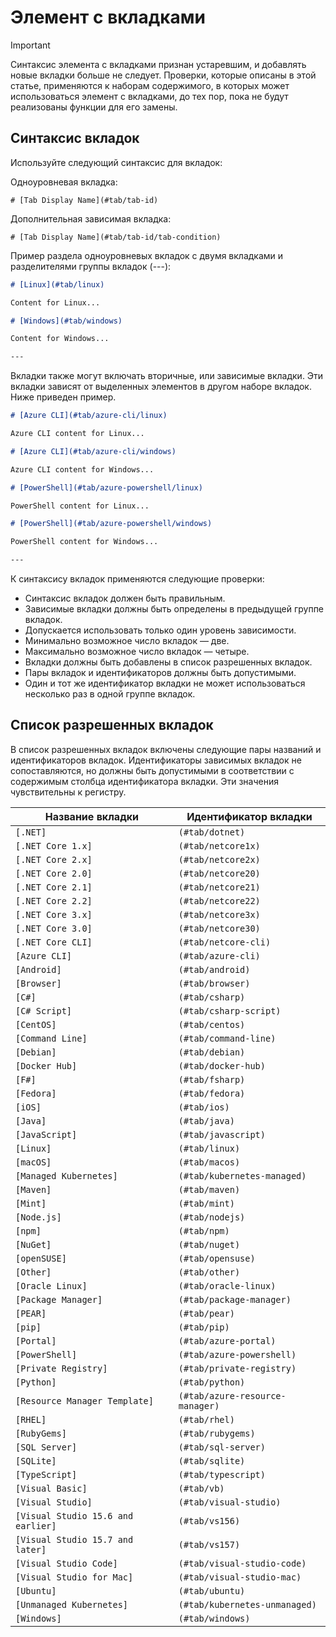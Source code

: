 # <a name="tabbed-conceptual"></a>Элемент с вкладками

> [!IMPORTANT]
> Синтаксис элемента с вкладками признан устаревшим, и добавлять новые вкладки больше не следует. Проверки, которые описаны в этой статье, применяются к наборам содержимого, в которых может использоваться элемент с вкладками, до тех пор, пока не будут реализованы функции для его замены.

## <a name="tab-syntax"></a>Синтаксис вкладок

Используйте следующий синтаксис для вкладок:

Одноуровневая вкладка:

`# [Tab Display Name](#tab/tab-id)`

Дополнительная зависимая вкладка:

`# [Tab Display Name](#tab/tab-id/tab-condition)`

Пример раздела одноуровневых вкладок с двумя вкладками и разделителями группы вкладок (---):

```markdown
# [Linux](#tab/linux)

Content for Linux...

# [Windows](#tab/windows)

Content for Windows...

---
```

Вкладки также могут включать вторичные, или зависимые вкладки. Эти вкладки зависят от выделенных элементов в другом наборе вкладок. Ниже приведен пример.

```markdown
# [Azure CLI](#tab/azure-cli/linux)

Azure CLI content for Linux...

# [Azure CLI](#tab/azure-cli/windows)

Azure CLI content for Windows...

# [PowerShell](#tab/azure-powershell/linux)

PowerShell content for Linux...

# [PowerShell](#tab/azure-powershell/windows)

PowerShell content for Windows...

---
```

К синтаксису вкладок применяются следующие проверки:

- Синтаксис вкладок должен быть правильным.
- Зависимые вкладки должны быть определены в предыдущей группе вкладок.
- Допускается использовать только один уровень зависимости.
- Минимально возможное число вкладок — две.
- Максимально возможное число вкладок — четыре.
- Вкладки должны быть добавлены в список разрешенных вкладок.
- Пары вкладок и идентификаторов должны быть допустимыми.
- Один и тот же идентификатор вкладки не может использоваться несколько раз в одной группе вкладок.

## <a name="tab-whitelist"></a>Список разрешенных вкладок

В список разрешенных вкладок включены следующие пары названий и идентификаторов вкладок. Идентификаторы зависимых вкладок не сопоставляются, но должны быть допустимыми в соответствии с содержимым столбца идентификатора вкладки. Эти значения чувствительны к регистру.

|Название вкладки              |Идентификатор вкладки            |
|----------------------|------------------|
|`[.NET]`              |`(#tab/dotnet)`   |
|`[.NET Core 1.x]`     |`(#tab/netcore1x)`|
|`[.NET Core 2.x]`     |`(#tab/netcore2x)`|
|`[.NET Core 2.0]`     |`(#tab/netcore20)`|
|`[.NET Core 2.1]`     |`(#tab/netcore21)`|
|`[.NET Core 2.2]`     |`(#tab/netcore22)`|
|`[.NET Core 3.x]`     |`(#tab/netcore3x)`|
|`[.NET Core 3.0]`     |`(#tab/netcore30)`|
|`[.NET Core CLI]`     |`(#tab/netcore-cli)`|
|`[Azure CLI]`         |`(#tab/azure-cli)`|
|`[Android]`           |`(#tab/android)`  |
|`[Browser]`           |`(#tab/browser)`  |
|`[C#]`                |`(#tab/csharp)`   |
|`[C# Script]`         |`(#tab/csharp-script)`|
|`[CentOS]`            |`(#tab/centos)`|
|`[Command Line]`      |`(#tab/command-line)`|
|`[Debian]`            |`(#tab/debian)`|
|`[Docker Hub]`        |`(#tab/docker-hub)`|
|`[F#]`                |`(#tab/fsharp)`|
|`[Fedora]`            |`(#tab/fedora)`|
|`[iOS]`               |`(#tab/ios)`      |
|`[Java]`              |`(#tab/java)`|
|`[JavaScript]`        |`(#tab/javascript)`|
|`[Linux]`             |`(#tab/linux)`    |
|`[macOS]`             |`(#tab/macos)`    |
|`[Managed Kubernetes]`|`(#tab/kubernetes-managed)`|
|`[Maven]`             |`(#tab/maven)`|
|`[Mint]`              |`(#tab/mint)`|
|`[Node.js]`           |`(#tab/nodejs)`|
|`[npm]`               |`(#tab/npm)` |
|`[NuGet]`             |`(#tab/nuget)`|
|`[openSUSE]`          |`(#tab/opensuse)`|
|`[Other]`             |`(#tab/other)` |
|`[Oracle Linux]`      |`(#tab/oracle-linux)`|
|`[Package Manager]`   |`(#tab/package-manager)` |
|`[PEAR]`              |`(#tab/pear)`|
|`[pip]`               |`(#tab/pip)`|
|`[Portal]`            |`(#tab/azure-portal)`    |
|`[PowerShell]`        |`(#tab/azure-powershell)`|
|`[Private Registry]`  |`(#tab/private-registry)`|
|`[Python]`            |`(#tab/python)`|
|`[Resource Manager Template]`|`(#tab/azure-resource-manager)`|
|`[RHEL]`              |`(#tab/rhel)`|
|`[RubyGems]`          |`(#tab/rubygems)`|
|`[SQL Server]`        |`(#tab/sql-server)`|
|`[SQLite]`            |`(#tab/sqlite)`|
|`[TypeScript]`        |`(#tab/typescript)`|
|`[Visual Basic]`      |`(#tab/vb)` |
|`[Visual Studio]`     |`(#tab/visual-studio)`|
|`[Visual Studio 15.6 and earlier]`|`(#tab/vs156)`|
|`[Visual Studio 15.7 and later]`  |`(#tab/vs157)`|
|`[Visual Studio Code]`            |`(#tab/visual-studio-code)`|
|`[Visual Studio for Mac]`         |`(#tab/visual-studio-mac)`|
|`[Ubuntu]`                        |`(#tab/ubuntu)`|
|`[Unmanaged Kubernetes]`          |`(#tab/kubernetes-unmanaged)`|
|`[Windows]`   |`(#tab/windows)`   |